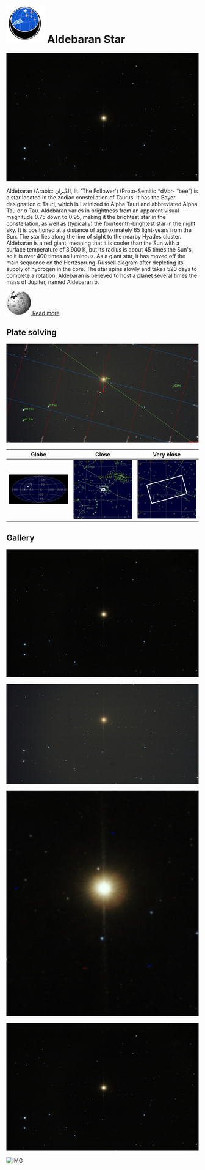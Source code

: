 # ![](..//Imaging//Common/pyl-tiny.png) Aldebaran Star
![](..//Imaging//HD/Aldebaran_Star+00+co.jpg)

Aldebaran (Arabic: الدَّبَران, lit. 'The Follower') (Proto-Semitic *dVbr- “bee”) is a star located in the zodiac constellation of Taurus. It has the Bayer designation α Tauri, which is Latinized to Alpha Tauri and abbreviated Alpha Tau or α Tau. Aldebaran varies in brightness from an apparent visual magnitude 0.75 down to 0.95, making it the brightest star in the constellation, as well as (typically) the fourteenth-brightest star in the night sky. It is positioned at a distance of approximately 65 light-years from the Sun. The star lies along the line of sight to the nearby Hyades cluster. Aldebaran is a red giant, meaning that it is cooler than the Sun with a surface temperature of 3,900 K, but its radius is about 45 times the Sun's, so it is over 400 times as luminous. As a giant star, it has moved off the main sequence on the Hertzsprung–Russell diagram after depleting its supply of hydrogen in the core. The star spins slowly and takes 520 days to complete a rotation. Aldebaran is believed to host a planet several times the mass of Jupiter, named Aldebaran b.

[![](..//Imaging//Common/Wikipedia.png) Read more](https://en.wikipedia.org/wiki/Aldebaran)
## Plate solving 


![IMG](..//Imaging//HD/Aldebaran_Star_Annotated.jpg)


| Globe | Close | Very close |
| ----- | ----- | ----- |
|![IMG](..//Imaging//HD/Aldebaran_Star_Globe.jpg) |![IMG](..//Imaging//HD/Aldebaran_Star_Close.jpg) |![IMG](..//Imaging//HD/Aldebaran_Star_Closer.jpg) |

## Gallery
![IMG](..//Imaging//HD/Aldebaran_Star+00+co.jpg) 

![IMG](..//Imaging//HD/Aldebaran_Star+01+co.jpg) 

![IMG](..//Imaging//HD/Aldebaran_Star+02+co.jpg) 

![IMG](..//Imaging//HD/Aldebaran_Star+03+co.jpg) 

![IMG](..//Imaging//HD/Aldebaran_Star+04+co.jpg) 

